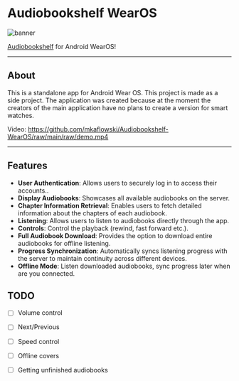 # Audiobookshelf WearOS

![banner](https://github.com/mkaflowski/Audiobookshelf-WearOS/blob/main/raw/banner%20small.jpg?raw=true)


[Audiobookshelf](https://github.com/advplyr/audiobookshelf) for Android WearOS!

---

## About

This is a standalone app for Android Wear OS. This project is made as a side project. The application was created because at the moment the creators of the main application have no plans to create a version for smart watches.

Video: https://github.com/mkaflowski/Audiobookshelf-WearOS/raw/main/raw/demo.mp4


---

## Features

- **User Authentication**: Allows users to securely log in to access their accounts..
- **Display Audiobooks**: Showcases all available audiobooks on the server.
- **Chapter Information Retrieval**: Enables users to fetch detailed information about the chapters of each audiobook.
- **Listening**: Allows users to listen to audiobooks directly through the app.
- **Controls**: Control the playback (rewind, fast forward etc.).
- **Full Audiobook Download**: Provides the option to download entire audiobooks for offline listening.
- **Progress Synchronization**: Automatically syncs listening progress with the server to maintain continuity across different devices.
- **Offline Mode**: Listen downloaded audiobooks, sync progress later when are you connected.

## TODO
- [ ] Volume control
- [ ] Next/Previous
- [ ] Speed control
- [ ] Offline covers
- [ ] Getting unfinished audiobooks
 

